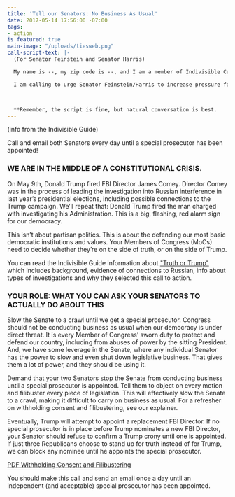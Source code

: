 ```yaml
---
title: 'Tell our Senators: No Business As Usual'
date: 2017-05-14 17:56:00 -07:00
tags:
- action
is featured: true
main-image: "/uploads/tiesweb.png"
call-script-text: |-
  (For Senator Feinstein and Senator Harris)

  My name is --, my zip code is --, and I am a member of Indivisible Central Contra Costa County.

  I am calling to urge Senator Feinstein/Harris to increase pressure for an independent investigation into the ties between Russia and the Trump campaign by stopping regular business in the Senate. We are in the midst of a Constitutional Crisis, and Senator Feinstein/Harris should withhold consent for all Senate business until a special prosecutor has been appointed. She represents the voters of California, and we expect her to do everything in her power to protect our democracy. Please let Senator Feinstein/Harris her know that I'll be watching carefully to see if she listens to her constituents by objecting to all Unanimous Consent requests until an independent prosecutor has been appointed.



  **Remember, the script is fine, but natural conversation is best.
---
```


(info from the Indivisible Guide)

Call and email both Senators every day until a special prosecutor has been appointed!

### WE ARE IN THE MIDDLE OF A CONSTITUTIONAL CRISIS.

On May 9th, Donald Trump fired FBI Director James Comey. Director Comey was in the process of leading the investigation into Russian interference in last year’s presidential elections, including possible connections to the Trump campaign. We’ll repeat that: Donald Trump fired the man charged with investigating his Administration. This is a big, flashing, red alarm sign for our democracy.

This isn’t about partisan politics. This is about the defending our most basic democratic institutions and values. Your Members of Congress (MoCs) need to decide whether they’re on the side of truth, or on the side of Trump.

You can read the Indivisible Guide information about ["Truth or Trump"](https://www.indivisibleguide.com/truth-or-trump/) which includes background, evidence of connections to Russian, info about types of investigations and why they selected this call to action.

### YOUR ROLE: WHAT YOU CAN ASK YOUR SENATORS TO ACTUALLY DO ABOUT THIS

Slow the Senate to a crawl until we get a special prosecutor. Congress should not be conducting business as usual when our democracy is under direct threat. It is every Member of Congress’ sworn duty to protect and defend our country, including from abuses of power by the sitting President. And, we have some leverage in the Senate, where any individual Senator has the power to slow and even shut down legislative business. That gives them a lot of power, and they should be using it.

Demand that your two Senators stop the Senate from conducting business until a special prosecutor is appointed. Tell them to object on every motion and filibuster every piece of legislation. This will effectively slow the Senate to a crawl, making it difficult to carry on business as usual. For a refresher on withholding consent and filibustering, see our explainer.

Eventually, Trump will attempt to appoint a replacement FBI Director. If no special prosecutor is in place before Trump nominates a new FBI Director, your Senator should refuse to confirm a Trump crony until one is appointed. If just three Republicans choose to stand up for truth instead of for Trump, we can block any nominee until he appoints the special prosecutor.

[PDF Withholding Consent and Filibustering](https://www.indivisibleguide.com/resource/senate-withholding-consent-filibustering/?wpdmdl=1828)


You should make this call and send an email once a day until an independent (and acceptable) special prosecutor has been appointed.

